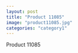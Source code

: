 ```yaml
---
layout: post
title: "Product 11085"
image: "product11085.jpg"
categories: "category1"
---
```

Product 11085
